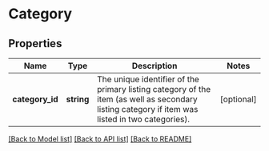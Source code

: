 # Category

## Properties
Name | Type | Description | Notes
------------ | ------------- | ------------- | -------------
**category_id** | **string** | The unique identifier of the primary listing category of the item (as well as secondary listing category if item was listed in two categories). | [optional] 

[[Back to Model list]](../README.md#documentation-for-models) [[Back to API list]](../README.md#documentation-for-api-endpoints) [[Back to README]](../README.md)


